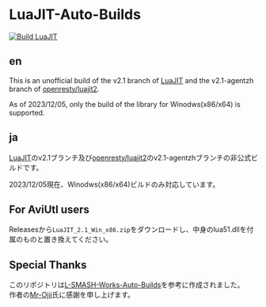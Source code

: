 # LuaJIT-Auto-Builds
[![Build LuaJIT](https://github.com/Per-Terra/LuaJIT-Auto-Builds/actions/workflows/build.yml/badge.svg)](https://github.com/Per-Terra/LuaJIT-Auto-Builds/actions/workflows/build.yml)

## en
This is an unofficial build of the v2.1 branch of [LuaJIT](https://github.com/LuaJIT/LuaJIT) and the v2.1-agentzh branch of [openresty/luajit2](https://github.com/openresty/luajit2).

As of 2023/12/05, only the build of the library for Winodws(x86/x64) is supported.

## ja
[LuaJIT](https://github.com/LuaJIT/LuaJIT)のv2.1ブランチ及び[openresty/luajit2](https://github.com/openresty/luajit2)のv2.1-agentzhブランチの非公式ビルドです。

2023/12/05現在、Winodws(x86/x64)ビルドのみ対応しています。

## For AviUtl users
Releasesから`LuaJIT_2.1_Win_x86.zip`をダウンロードし、中身のlua51.dllを付属のものと置き換えてください。

## Special Thanks
このリポジトリは[L-SMASH-Works-Auto-Builds](https://github.com/Mr-Ojii/L-SMASH-Works-Auto-Builds)を参考に作成されました。  
作者の[Mr-Ojii](https://github.com/Mr-Ojii)氏に感謝を申し上げます。

